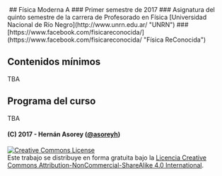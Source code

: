 <img alt="" style="border-width:0" src="https://www.dropbox.com/s/4no2nlcmj78n742/banner-moderna.png?raw=1">
## Física Moderna A
### Primer semestre de 2017
### Asignatura del quinto semestre de la carrera de Profesorado en Física [Universidad Nacional de Río Negro](http://www.unrn.edu.ar/ "UNRN")
### [https://www.facebook.com/fisicareconocida/](https://www.facebook.com/fisicareconocida/ "Física ReConocida")

## Contenidos mínimos

TBA

## Programa del curso

TBA


#### (C) 2017 - Hernán Asorey ([@asoreyh](https://twitter.com/asoreyh/))

<a rel="license" href="http://creativecommons.org/licenses/by-nc-sa/4.0/"><img alt="Creative Commons License" style="border-width:0" src="https://i.creativecommons.org/l/by-nc-sa/4.0/88x31.png" /></a><br />Este trabajo se distribuye en forma gratuita bajo la <a rel="license" href="http://creativecommons.org/licenses/by-nc-sa/4.0/">Licencia Creative Commons Attribution-NonCommercial-ShareAlike 4.0 International</a>.

